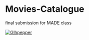 # Movies-Catalogue
final submission for MADE class

[![Glhpepper](https://circleci.com/gh/Glhpepper/Movies-Catalogue.svg?style=svg)](https://circleci.com/gh/Glhpepper/Movies-Catalogue)
